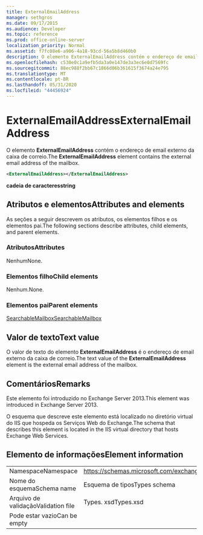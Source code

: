 ```yaml
---
title: ExternalEmailAddress
manager: sethgros
ms.date: 09/17/2015
ms.audience: Developer
ms.topic: reference
ms.prod: office-online-server
localization_priority: Normal
ms.assetid: f7fc08e6-a906-4a18-93cd-56a5b8d460b0
description: O elemento ExternalEmailAddress contém o endereço de email externo da caixa de correio.
ms.openlocfilehash: c530e0c1a9efb5da3a0e147de3a3ec6e0d7569fc
ms.sourcegitcommit: 88ec988f2bb67c1866d06b361615f3674a24e795
ms.translationtype: MT
ms.contentlocale: pt-BR
ms.lasthandoff: 05/31/2020
ms.locfileid: "44456924"
---
```

# <a name="externalemailaddress"></a><span data-ttu-id="8ba5b-103">ExternalEmailAddress</span><span class="sxs-lookup"><span data-stu-id="8ba5b-103">ExternalEmailAddress</span></span>

<span data-ttu-id="8ba5b-104">O elemento **ExternalEmailAddress** contém o endereço de email externo da caixa de correio.</span><span class="sxs-lookup"><span data-stu-id="8ba5b-104">The **ExternalEmailAddress** element contains the external email address of the mailbox.</span></span> 
  
```XML
<ExternalEmailAddress></ExternalEmailAddress>
```

<span data-ttu-id="8ba5b-105">**cadeia de caracteres**</span><span class="sxs-lookup"><span data-stu-id="8ba5b-105">**string**</span></span>

## <a name="attributes-and-elements"></a><span data-ttu-id="8ba5b-106">Atributos e elementos</span><span class="sxs-lookup"><span data-stu-id="8ba5b-106">Attributes and elements</span></span>

<span data-ttu-id="8ba5b-107">As seções a seguir descrevem os atributos, os elementos filhos e os elementos pai.</span><span class="sxs-lookup"><span data-stu-id="8ba5b-107">The following sections describe attributes, child elements, and parent elements.</span></span>
  
### <a name="attributes"></a><span data-ttu-id="8ba5b-108">Atributos</span><span class="sxs-lookup"><span data-stu-id="8ba5b-108">Attributes</span></span>

<span data-ttu-id="8ba5b-109">Nenhum</span><span class="sxs-lookup"><span data-stu-id="8ba5b-109">None.</span></span>
  
### <a name="child-elements"></a><span data-ttu-id="8ba5b-110">Elementos filho</span><span class="sxs-lookup"><span data-stu-id="8ba5b-110">Child elements</span></span>

<span data-ttu-id="8ba5b-111">Nenhum.</span><span class="sxs-lookup"><span data-stu-id="8ba5b-111">None.</span></span>
  
### <a name="parent-elements"></a><span data-ttu-id="8ba5b-112">Elementos pai</span><span class="sxs-lookup"><span data-stu-id="8ba5b-112">Parent elements</span></span>

[<span data-ttu-id="8ba5b-113">SearchableMailbox</span><span class="sxs-lookup"><span data-stu-id="8ba5b-113">SearchableMailbox</span></span>](searchablemailbox.md)
  
## <a name="text-value"></a><span data-ttu-id="8ba5b-114">Valor de texto</span><span class="sxs-lookup"><span data-stu-id="8ba5b-114">Text value</span></span>

<span data-ttu-id="8ba5b-115">O valor de texto do elemento **ExternalEmailAddress** é o endereço de email externo da caixa de correio.</span><span class="sxs-lookup"><span data-stu-id="8ba5b-115">The text value of the **ExternalEmailAddress** element is the external email address of the mailbox.</span></span> 
  
## <a name="remarks"></a><span data-ttu-id="8ba5b-116">Comentários</span><span class="sxs-lookup"><span data-stu-id="8ba5b-116">Remarks</span></span>

<span data-ttu-id="8ba5b-117">Este elemento foi introduzido no Exchange Server 2013.</span><span class="sxs-lookup"><span data-stu-id="8ba5b-117">This element was introduced in Exchange Server 2013.</span></span>
  
<span data-ttu-id="8ba5b-118">O esquema que descreve este elemento está localizado no diretório virtual do IIS que hospeda os Serviços Web do Exchange.</span><span class="sxs-lookup"><span data-stu-id="8ba5b-118">The schema that describes this element is located in the IIS virtual directory that hosts Exchange Web Services.</span></span>
  
## <a name="element-information"></a><span data-ttu-id="8ba5b-119">Elemento de informações</span><span class="sxs-lookup"><span data-stu-id="8ba5b-119">Element information</span></span>

|||
|:-----|:-----|
|<span data-ttu-id="8ba5b-120">Namespace</span><span class="sxs-lookup"><span data-stu-id="8ba5b-120">Namespace</span></span>  <br/> |https://schemas.microsoft.com/exchange/services/2006/types  <br/> |
|<span data-ttu-id="8ba5b-121">Nome do esquema</span><span class="sxs-lookup"><span data-stu-id="8ba5b-121">Schema name</span></span>  <br/> |<span data-ttu-id="8ba5b-122">Esquema de tipos</span><span class="sxs-lookup"><span data-stu-id="8ba5b-122">Types schema</span></span>  <br/> |
|<span data-ttu-id="8ba5b-123">Arquivo de validação</span><span class="sxs-lookup"><span data-stu-id="8ba5b-123">Validation file</span></span>  <br/> |<span data-ttu-id="8ba5b-124">Types. xsd</span><span class="sxs-lookup"><span data-stu-id="8ba5b-124">Types.xsd</span></span>  <br/> |
|<span data-ttu-id="8ba5b-125">Pode estar vazio</span><span class="sxs-lookup"><span data-stu-id="8ba5b-125">Can be empty</span></span>  <br/> ||
   

